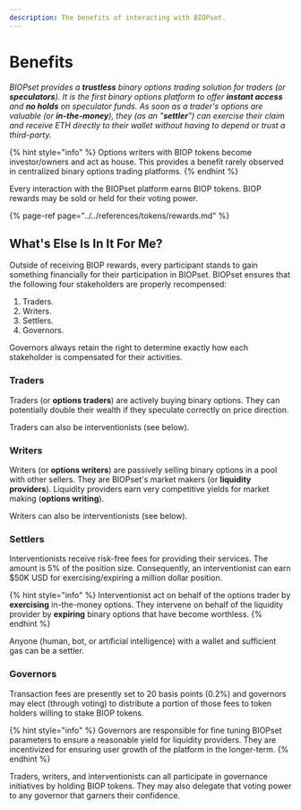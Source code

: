 ```yaml
---
description: The benefits of interacting with BIOPset.
---
```


# Benefits

_BIOPset provides a **trustless** binary options trading solution for traders \(or **speculators**\). It is the first binary options platform to offer **instant access** and **no holds** on speculator funds. As soon as a trader's options are valuable \(or **in-the-money**\), they \(as an "**settler**"\) can exercise their claim and receive ETH directly to their wallet without having to depend or trust a third-party._

{% hint style="info" %}
Options writers with BIOP tokens become investor/owners and act as house. This provides a benefit rarely observed in centralized binary options trading platforms.
{% endhint %}

Every interaction with the BIOPset platform earns BIOP tokens. BIOP rewards may be sold or held for their voting power.

{% page-ref page="../../references/tokens/rewards.md" %}

## What's Else Is In It For Me?

Outside of receiving BIOP rewards, every participant stands to gain something financially for their participation in BIOPset. BIOPset ensures that the following four stakeholders are properly recompensed:

1. Traders.
2. Writers.
3. Settlers.
4. Governors.

Governors always retain the right to determine exactly how each stakeholder is compensated for their activities.

### Traders

Traders \(or **options traders**\) are actively buying binary options. They can potentially double their wealth if they speculate correctly on price direction.

Traders can also be interventionists \(see below\).

### Writers

Writers \(or **options writers**\) are passively selling binary options in a pool with other sellers. They are BIOPset's market makers \(or **liquidity providers**\). Liquidity providers earn very competitive yields for market making \(**options writing**\).

Writers can also be interventionists \(see below\).

### Settlers

Interventionists receive risk-free fees for providing their services. The amount is 5% of the position size. Consequently, an interventionist can earn $50K USD for exercising/expiring a million dollar position.

{% hint style="info" %}
Interventionist act on behalf of the options trader by **exercising** in-the-money options. They intervene on behalf of the liquidity provider by **expiring** binary options that have become worthless.
{% endhint %}

Anyone \(human, bot, or artificial intelligence\) with a wallet and sufficient gas can be a settler.

### Governors

Transaction fees are presently set to 20 basis points \(0.2%\) and governors may elect \(through voting\) to distribute a portion of those fees to token holders willing to stake BIOP tokens.

{% hint style="info" %}
Governors are responsible for fine tuning BIOPset parameters to ensure a reasonable yield for liquidity providers. They are incentivized for ensuring user growth of the platform in the longer-term.
{% endhint %}

Traders, writers, and interventionists can all participate in governance initiatives by holding BIOP tokens. They may also delegate that voting power to any governor that garners their confidence.

